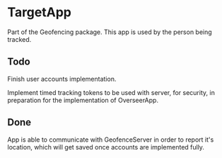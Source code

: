 # TargetApp
Part of the Geofencing package. This app is used by the person being tracked.

## Todo

Finish user accounts implementation.

Implement timed tracking tokens to be used with server, for security, in preparation for the implementation of OverseerApp.

## Done

App is able to communicate with GeofenceServer in order to report it's location, which will get saved once accounts are implemented fully.
